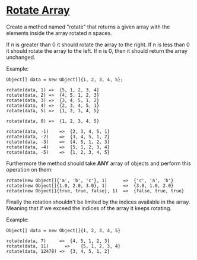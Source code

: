 # [Rotate Array](https://www.codewars.com/kata/rotate-array "https://www.codewars.com/kata/5469e0798a3502f4a90005c9")

Create a method named "rotate" that returns a given array with the elements inside the array rotated n spaces.

If n is greater than 0 it should rotate the array to the right. If n is less than 0 it should rotate the array to the left.
If n is 0, then it should return the array unchanged.

Example:
```
Object[] data = new Object[]{1, 2, 3, 4, 5};

rotate(data, 1)	=>	{5, 1, 2, 3, 4}
rotate(data, 2)	=>	{4, 5, 1, 2, 3}
rotate(data, 3)	=>	{3, 4, 5, 1, 2}
rotate(data, 4)	=>	{2, 3, 4, 5, 1}
rotate(data, 5)	=>	{1, 2, 3, 4, 5}

rotate(data, 0)	=>	{1, 2, 3, 4, 5}

rotate(data, -1)	=>	{2, 3, 4, 5, 1}
rotate(data, -2)	=>	{3, 4, 5, 1, 2}
rotate(data, -3)	=>	{4, 5, 1, 2, 3}
rotate(data, -4)	=>	{5, 1, 2, 3, 4}
rotate(data, -5)	=>	{1, 2, 3, 4, 5}
```

Furthermore the method should take **ANY** array of objects and perform this operation on them:

```
rotate(new Object[]{'a', 'b', 'c'}, 1)		=>	{'c', 'a', 'b'}
rotate(new Object[]{1.0, 2.0, 3.0}, 1)		=>	{3.0, 1.0, 2.0}
rotate(new Object[]{true, true, false}, 1)	=>	{false, true, true}
```

Finally the rotation shouldn't be limited by the indices available in the array. Meaning that if we exceed the indices of the array it keeps rotating.

Example:
```
Object[] data = new Object[]{1, 2, 3, 4, 5}

rotate(data, 7)		=>	{4, 5, 1, 2, 3}
rotate(data, 11) 	  =>	{5, 1, 2, 3, 4}
rotate(data, 12478)	=>	{3, 4, 5, 1, 2}
```